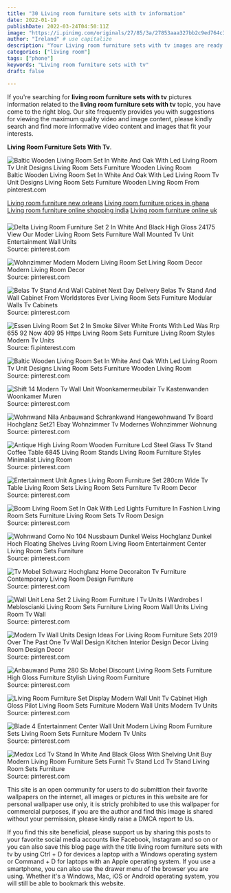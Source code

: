 ```yaml
---
title: "30 Living room furniture sets with tv information"
date: 2022-01-19
publishDate: 2022-03-24T04:50:11Z
image: "https://i.pinimg.com/originals/27/85/3a/27853aaa327bb2c9ed764c32cdce20a8.jpg"
author: "Ireland" # use capitalize
description: "Your Living room furniture sets with tv images are ready. Living room furniture sets with tv are a topic that is being searched for and liked by netizens now. You can Find and Download the Living room furniture sets with tv files here. Download all free images."
categories: ["living room"]
tags: ["phone"]
keywords: "Living room furniture sets with tv"
draft: false

---
```


If you're searching for **living room furniture sets with tv** pictures information related to the **living room furniture sets with tv** topic, you have come to the right  blog.  Our site frequently  provides you with  suggestions  for viewing  the maximum  quality video and image  content, please kindly search and find more informative video content and images  that fit your interests.

**Living Room Furniture Sets With Tv**. 

![Baltic Wooden Living Room Set In White And Oak With Led Living Room Tv Unit Designs Living Room Sets Furniture Wooden Living Room](https://i.pinimg.com/originals/66/45/50/6645501444ea8406d1f79b3d3005ef96.jpg "Baltic Wooden Living Room Set In White And Oak With Led Living Room Tv Unit Designs Living Room Sets Furniture Wooden Living Room")
Baltic Wooden Living Room Set In White And Oak With Led Living Room Tv Unit Designs Living Room Sets Furniture Wooden Living Room From pinterest.com

[Living room furniture new orleans](/living-room-furniture-new-orleans/)
[Living room furniture prices in ghana](/living-room-furniture-prices-in-ghana/)
[Living room furniture online shopping india](/living-room-furniture-online-shopping-india/)
[Living room furniture online uk](/living-room-furniture-online-uk/)



### 

 


![Delta Living Room Furniture Set 2 In White And Black High Gloss 24175 View Our Moder Living Room Sets Furniture Wall Mounted Tv Unit Entertainment Wall Units](https://i.pinimg.com/564x/af/91/84/af91841c45ebc932d401f72aae1ef741.jpg "Delta Living Room Furniture Set 2 In White And Black High Gloss 24175 View Our Moder Living Room Sets Furniture Wall Mounted Tv Unit Entertainment Wall Units")
Source: pinterest.com

 

![Wohnzimmer Modern Modern Living Room Set Living Room Decor Modern Living Room Decor](https://i.pinimg.com/736x/7b/fc/f1/7bfcf1178da8e0d6a124d9c1f44b10d4.jpg "Wohnzimmer Modern Modern Living Room Set Living Room Decor Modern Living Room Decor")
Source: pinterest.com

 

![Belas Tv Stand And Wall Cabinet Next Day Delivery Belas Tv Stand And Wall Cabinet From Worldstores Ever Living Room Sets Furniture Modular Walls Tv Cabinets](https://i.pinimg.com/originals/38/48/ca/3848ca680287acfcc620a362bfc2c214.jpg "Belas Tv Stand And Wall Cabinet Next Day Delivery Belas Tv Stand And Wall Cabinet From Worldstores Ever Living Room Sets Furniture Modular Walls Tv Cabinets")
Source: pinterest.com

 

![Essen Living Room Set 2 In Smoke Silver White Fronts With Led Was Rrp 655 92 Now 409 95 Https Living Room Sets Furniture Living Room Styles Modern Tv Units](https://i.pinimg.com/564x/ee/14/62/ee14627dde1fa43ebec46478ee062b67.jpg "Essen Living Room Set 2 In Smoke Silver White Fronts With Led Was Rrp 655 92 Now 409 95 Https Living Room Sets Furniture Living Room Styles Modern Tv Units")
Source: fi.pinterest.com

 

![Baltic Wooden Living Room Set In White And Oak With Led Living Room Tv Unit Designs Living Room Sets Furniture Wooden Living Room](https://i.pinimg.com/originals/66/45/50/6645501444ea8406d1f79b3d3005ef96.jpg "Baltic Wooden Living Room Set In White And Oak With Led Living Room Tv Unit Designs Living Room Sets Furniture Wooden Living Room")
Source: pinterest.com

 

![Shift 14 Modern Tv Wall Unit Woonkamermeubilair Tv Kastenwanden Woonkamer Muren](https://i.pinimg.com/originals/6a/64/d4/6a64d400aa37ddede887820803e9fde4.jpg "Shift 14 Modern Tv Wall Unit Woonkamermeubilair Tv Kastenwanden Woonkamer Muren")
Source: pinterest.com

 

![Wohnwand Nila Anbauwand Schrankwand Hangewohnwand Tv Board Hochglanz Set21 Ebay Wohnzimmer Tv Modernes Wohnzimmer Wohnung](https://i.pinimg.com/originals/02/d5/d7/02d5d7a7ff8f7ae870e25c421f2da008.png "Wohnwand Nila Anbauwand Schrankwand Hangewohnwand Tv Board Hochglanz Set21 Ebay Wohnzimmer Tv Modernes Wohnzimmer Wohnung")
Source: pinterest.com

 

![Antique High Living Room Wooden Furniture Lcd Steel Glass Tv Stand Coffee Table 6845 Living Room Stands Living Room Furniture Styles Minimalist Living Room](https://i.pinimg.com/originals/5b/9e/aa/5b9eaaedc94f66791df6b680bca7e82f.jpg "Antique High Living Room Wooden Furniture Lcd Steel Glass Tv Stand Coffee Table 6845 Living Room Stands Living Room Furniture Styles Minimalist Living Room")
Source: pinterest.com

 

![Entertainment Unit Agnes Living Room Furniture Set 280cm Wide Tv Table Living Room Sets Living Room Sets Furniture Tv Room Decor](https://i.pinimg.com/originals/53/83/5a/53835a0fec1ec8f5f1ff3ef0d8d05576.jpg "Entertainment Unit Agnes Living Room Furniture Set 280cm Wide Tv Table Living Room Sets Living Room Sets Furniture Tv Room Decor")
Source: pinterest.com

 

![Boom Living Room Set In Oak With Led Lights Furniture In Fashion Living Room Sets Furniture Living Room Sets Tv Room Design](https://i.pinimg.com/564x/0c/49/b8/0c49b8cf55caa0cdb1822bfa76cc961e.jpg "Boom Living Room Set In Oak With Led Lights Furniture In Fashion Living Room Sets Furniture Living Room Sets Tv Room Design")
Source: pinterest.com

 

![Wohnwand Como No 104 Nussbaum Dunkel Weiss Hochglanz Dunkel Hoch Floating Shelves Living Room Living Room Entertainment Center Living Room Sets Furniture](https://i.pinimg.com/originals/4a/b7/a5/4ab7a58b6e9c7488b5a6d7a98c06b315.jpg "Wohnwand Como No 104 Nussbaum Dunkel Weiss Hochglanz Dunkel Hoch Floating Shelves Living Room Living Room Entertainment Center Living Room Sets Furniture")
Source: pinterest.com

 

![Tv Mobel Schwarz Hochglanz Home Decoraiton Tv Furniture Contemporary Living Room Design Furniture](https://i.pinimg.com/736x/85/61/f8/8561f80f804a3e18f345b81d5195c786.jpg "Tv Mobel Schwarz Hochglanz Home Decoraiton Tv Furniture Contemporary Living Room Design Furniture")
Source: pinterest.com

 

![Wall Unit Lena Set 2 Living Room Furniture I Tv Units I Wardrobes I Mebloscianki Living Room Sets Furniture Living Room Wall Units Living Room Tv Wall](https://i.pinimg.com/564x/68/04/d0/6804d0e8b22112fa26c71be83cebcc57.jpg "Wall Unit Lena Set 2 Living Room Furniture I Tv Units I Wardrobes I Mebloscianki Living Room Sets Furniture Living Room Wall Units Living Room Tv Wall")
Source: pinterest.com

 

![Modern Tv Wall Units Design Ideas For Living Room Furniture Sets 2019 Over The Past One Tv Wall Design Kitchen Interior Design Decor Living Room Design Decor](https://i.pinimg.com/564x/e5/d1/0c/e5d10c1dfa06031fc8c4454897260646.jpg "Modern Tv Wall Units Design Ideas For Living Room Furniture Sets 2019 Over The Past One Tv Wall Design Kitchen Interior Design Decor Living Room Design Decor")
Source: pinterest.com

 

![Anbauwand Puma 280 Sb Mobel Discount Living Room Sets Furniture High Gloss Furniture Stylish Living Room Furniture](https://i.pinimg.com/736x/31/03/56/310356ce6d8b663d1e54d3fec6835e2d--living-room-furniture-sets-living-rooms.jpg "Anbauwand Puma 280 Sb Mobel Discount Living Room Sets Furniture High Gloss Furniture Stylish Living Room Furniture")
Source: pinterest.com

 

![Living Room Furniture Set Display Modern Wall Unit Tv Cabinet High Gloss Pilot Living Room Sets Furniture Modern Wall Units Modern Tv Units](https://i.pinimg.com/originals/27/17/0c/27170c63aedf6dc53073612ff4110931.jpg "Living Room Furniture Set Display Modern Wall Unit Tv Cabinet High Gloss Pilot Living Room Sets Furniture Modern Wall Units Modern Tv Units")
Source: pinterest.com

 

![Blade 4 Entertainment Center Wall Unit Modern Living Room Furniture Sets Living Room Sets Furniture Modern Tv Units](https://i.pinimg.com/564x/51/df/da/51dfda41fedfd1f4abcabd9b4df6de36.jpg "Blade 4 Entertainment Center Wall Unit Modern Living Room Furniture Sets Living Room Sets Furniture Modern Tv Units")
Source: pinterest.com

 

![Medox Lcd Tv Stand In White And Black Gloss With Shelving Unit Buy Modern Living Room Furniture Sets Furnit Tv Stand Lcd Tv Stand Living Room Sets Furniture](https://i.pinimg.com/originals/27/85/3a/27853aaa327bb2c9ed764c32cdce20a8.jpg "Medox Lcd Tv Stand In White And Black Gloss With Shelving Unit Buy Modern Living Room Furniture Sets Furnit Tv Stand Lcd Tv Stand Living Room Sets Furniture")
Source: pinterest.com

 

This site is an open community for users to do submittion their favorite wallpapers on the internet, all images or pictures in this website are for personal wallpaper use only, it is stricly prohibited to use this wallpaper for commercial purposes, if you are the author and find this image is shared without your permission, please kindly raise a DMCA report to Us.

If you find this site beneficial, please support us by sharing this posts to your favorite social media accounts like Facebook, Instagram and so on or you can also save this blog page with the title living room furniture sets with tv by using Ctrl + D for devices a laptop with a Windows operating system or Command + D for laptops with an Apple operating system. If you use a smartphone, you can also use the drawer menu of the browser you are using. Whether it's a Windows, Mac, iOS or Android operating system, you will still be able to bookmark this website.
